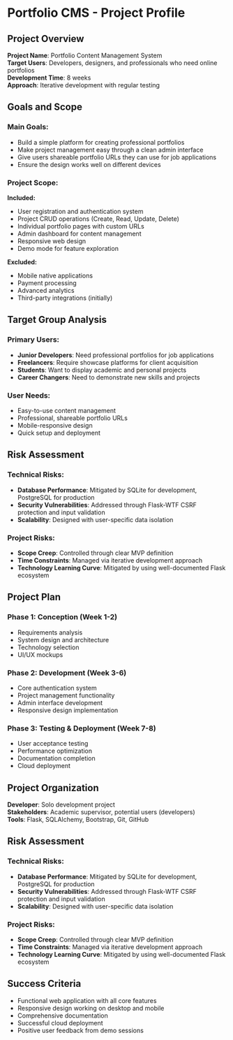 # Portfolio CMS - Project Profile

## Project Overview
**Project Name**: Portfolio Content Management System  
**Target Users**: Developers, designers, and professionals who need online portfolios  
**Development Time**: 8 weeks  
**Approach**: Iterative development with regular testing  

## Goals and Scope
### Main Goals:
- Build a simple platform for creating professional portfolios
- Make project management easy through a clean admin interface
- Give users shareable portfolio URLs they can use for job applications
- Ensure the design works well on different devices

### Project Scope:
**Included:**
- User registration and authentication system
- Project CRUD operations (Create, Read, Update, Delete)
- Individual portfolio pages with custom URLs
- Admin dashboard for content management
- Responsive web design
- Demo mode for feature exploration

**Excluded:**
- Mobile native applications
- Payment processing
- Advanced analytics
- Third-party integrations (initially)

## Target Group Analysis
### Primary Users:
- **Junior Developers**: Need professional portfolios for job applications
- **Freelancers**: Require showcase platforms for client acquisition
- **Students**: Want to display academic and personal projects
- **Career Changers**: Need to demonstrate new skills and projects

### User Needs:
- Easy-to-use content management
- Professional, shareable portfolio URLs
- Mobile-responsive design
- Quick setup and deployment

## Risk Assessment
### Technical Risks:
- **Database Performance**: Mitigated by SQLite for development, PostgreSQL for production
- **Security Vulnerabilities**: Addressed through Flask-WTF CSRF protection and input validation
- **Scalability**: Designed with user-specific data isolation

### Project Risks:
- **Scope Creep**: Controlled through clear MVP definition
- **Time Constraints**: Managed via iterative development approach
- **Technology Learning Curve**: Mitigated by using well-documented Flask ecosystem

## Project Plan
### Phase 1: Conception (Week 1-2)
- Requirements analysis
- System design and architecture
- Technology selection
- UI/UX mockups

### Phase 2: Development (Week 3-6)
- Core authentication system
- Project management functionality
- Admin interface development
- Responsive design implementation

### Phase 3: Testing & Deployment (Week 7-8)
- User acceptance testing
- Performance optimization
- Documentation completion
- Cloud deployment

## Project Organization
**Developer**: Solo development project  
**Stakeholders**: Academic supervisor, potential users (developers)  
**Tools**: Flask, SQLAlchemy, Bootstrap, Git, GitHub  

## Risk Assessment
### Technical Risks:
- **Database Performance**: Mitigated by SQLite for development, PostgreSQL for production
- **Security Vulnerabilities**: Addressed through Flask-WTF CSRF protection and input validation
- **Scalability**: Designed with user-specific data isolation

### Project Risks:
- **Scope Creep**: Controlled through clear MVP definition
- **Time Constraints**: Managed via iterative development approach
- **Technology Learning Curve**: Mitigated by using well-documented Flask ecosystem

## Success Criteria
- Functional web application with all core features
- Responsive design working on desktop and mobile
- Comprehensive documentation
- Successful cloud deployment
- Positive user feedback from demo sessions